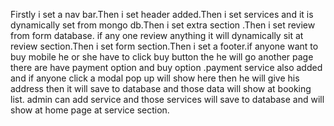 Firstly i set a nav bar.Then i set header added.Then i set services and it is dynamically set from mongo db.Then i set extra section .Then i set review from form database. if any one review anything it will dynamically sit at review section.Then i set form section.Then i set a footer.if anyone want to buy mobile he or she have to click buy button the he will go another page there are have payment option and buy option .payment service also added and if anyone click a modal pop up will show here then he will give his address then it will save to database and those data will show at booking list. admin can add service and those services will save to database and will show at home page at service section.